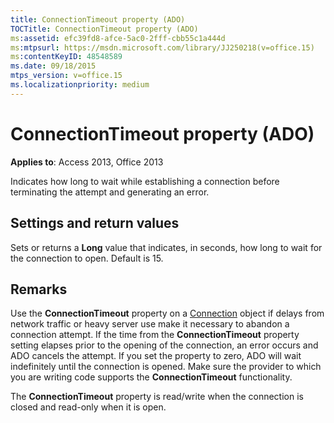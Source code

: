 ```yaml
---
title: ConnectionTimeout property (ADO)
TOCTitle: ConnectionTimeout property (ADO)
ms:assetid: efc39fd8-afce-5ac0-2fff-cbb55c1a444d
ms:mtpsurl: https://msdn.microsoft.com/library/JJ250218(v=office.15)
ms:contentKeyID: 48548589
ms.date: 09/18/2015
mtps_version: v=office.15
ms.localizationpriority: medium
---
```


# ConnectionTimeout property (ADO)


**Applies to**: Access 2013, Office 2013

Indicates how long to wait while establishing a connection before terminating the attempt and generating an error.

## Settings and return values

Sets or returns a **Long** value that indicates, in seconds, how long to wait for the connection to open. Default is 15.

## Remarks

Use the **ConnectionTimeout** property on a [Connection](connection-object-ado.md) object if delays from network traffic or heavy server use make it necessary to abandon a connection attempt. If the time from the **ConnectionTimeout** property setting elapses prior to the opening of the connection, an error occurs and ADO cancels the attempt. If you set the property to zero, ADO will wait indefinitely until the connection is opened. Make sure the provider to which you are writing code supports the **ConnectionTimeout** functionality.

The **ConnectionTimeout** property is read/write when the connection is closed and read-only when it is open.

